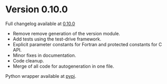 # Version 0.10.0 

Full changelog available at [0.10.0](https://github.com/MilanSkocic/codata/releases/tag/0.10.0)

* Remove remove generation of the version module.
* Add tests using the test-drive framework.
* Explicit parameter constants for Fortran and protected constants for C API.
* Minor fixes in documentation.
* Code cleanup.
* Merge of all code for autogeneration in one file.

Python wrapper available at [pypi](https://pypi.org/project/pycodata).


